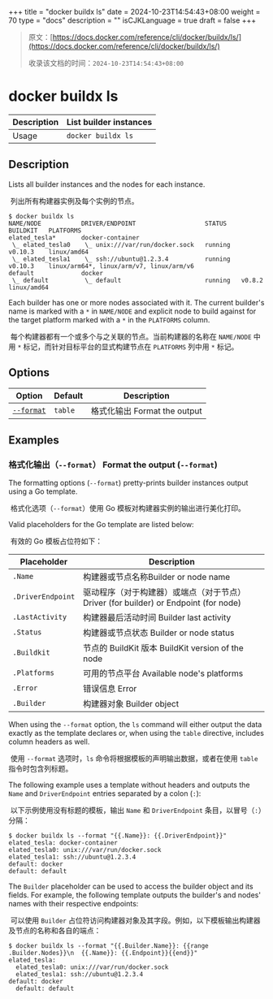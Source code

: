+++
title = "docker buildx ls"
date = 2024-10-23T14:54:43+08:00
weight = 70
type = "docs"
description = ""
isCJKLanguage = true
draft = false
+++

> 原文：[https://docs.docker.com/reference/cli/docker/buildx/ls/](https://docs.docker.com/reference/cli/docker/buildx/ls/)
>
> 收录该文档的时间：`2024-10-23T14:54:43+08:00`

# docker buildx ls

| Description | List builder instances |
| :---------- | ---------------------- |
| Usage       | `docker buildx ls`     |

## Description

Lists all builder instances and the nodes for each instance.

​	列出所有构建器实例及每个实例的节点。

```console
$ docker buildx ls
NAME/NODE           DRIVER/ENDPOINT                   STATUS    BUILDKIT   PLATFORMS
elated_tesla*       docker-container
 \_ elated_tesla0    \_ unix:///var/run/docker.sock   running   v0.10.3    linux/amd64
 \_ elated_tesla1    \_ ssh://ubuntu@1.2.3.4          running   v0.10.3    linux/arm64*, linux/arm/v7, linux/arm/v6
default             docker
 \_ default          \_ default                       running   v0.8.2     linux/amd64
```

Each builder has one or more nodes associated with it. The current builder's name is marked with a `*` in `NAME/NODE` and explicit node to build against for the target platform marked with a `*` in the `PLATFORMS` column.

​	每个构建器都有一个或多个与之关联的节点。当前构建器的名称在 `NAME/NODE` 中用 `*` 标记，而针对目标平台的显式构建节点在 `PLATFORMS` 列中用 `*` 标记。

## Options

| Option                                                       | Default | Description                  |
| ------------------------------------------------------------ | ------- | ---------------------------- |
| [`--format`](https://docs.docker.com/reference/cli/docker/buildx/ls/#format) | `table` | 格式化输出 Format the output |

## Examples

### 格式化输出（`--format`） Format the output (`--format`)

The formatting options (`--format`) pretty-prints builder instances output using a Go template.

​	格式化选项（`--format`）使用 Go 模板对构建器实例的输出进行美化打印。

Valid placeholders for the Go template are listed below:

​	有效的 Go 模板占位符如下：

| Placeholder       | Description                                                  |
| ----------------- | ------------------------------------------------------------ |
| `.Name`           | 构建器或节点名称Builder or node name                         |
| `.DriverEndpoint` | 驱动程序（对于构建器）或端点（对于节点）Driver (for builder) or Endpoint (for node) |
| `.LastActivity`   | 构建器最后活动时间 Builder last activity                     |
| `.Status`         | 构建器或节点状态 Builder or node status                      |
| `.Buildkit`       | 节点的 BuildKit 版本 BuildKit version of the node            |
| `.Platforms`      | 可用的节点平台 Available node's platforms                    |
| `.Error`          | 错误信息 Error                                               |
| `.Builder`        | 构建器对象 Builder object                                    |

When using the `--format` option, the `ls` command will either output the data exactly as the template declares or, when using the `table` directive, includes column headers as well.

​	使用 `--format` 选项时，`ls` 命令将根据模板的声明输出数据，或者在使用 `table` 指令时包含列标题。

The following example uses a template without headers and outputs the `Name` and `DriverEndpoint` entries separated by a colon (`:`):

​	以下示例使用没有标题的模板，输出 `Name` 和 `DriverEndpoint` 条目，以冒号（`:`）分隔：



```console
$ docker buildx ls --format "{{.Name}}: {{.DriverEndpoint}}"
elated_tesla: docker-container
elated_tesla0: unix:///var/run/docker.sock
elated_tesla1: ssh://ubuntu@1.2.3.4
default: docker
default: default
```

The `Builder` placeholder can be used to access the builder object and its fields. For example, the following template outputs the builder's and nodes' names with their respective endpoints:

​	可以使用 `Builder` 占位符访问构建器对象及其字段。例如，以下模板输出构建器及节点的名称和各自的端点：



```console
$ docker buildx ls --format "{{.Builder.Name}}: {{range .Builder.Nodes}}\n  {{.Name}}: {{.Endpoint}}{{end}}"
elated_tesla:
  elated_tesla0: unix:///var/run/docker.sock
  elated_tesla1: ssh://ubuntu@1.2.3.4
default: docker
  default: default
```
